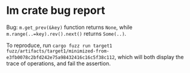 # Im crate bug report

Bug: `m.get_prev(&key)` function returns `None`, while `m.range(..=key).rev().next()` returns `Some(..)`.

To reproduce, run `cargo fuzz run target1 fuzz/artifacts/target1/minimized-from-e3fb0078c2bfd242e75a98432416c16c5f38c112`, which will both display the trace of operations, and fail the assertion.

